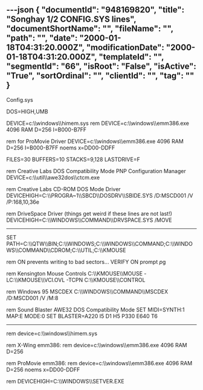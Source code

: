 ---json
{
  "documentId": "948169820",
  "title": "Songhay 1/2 CONFIG.SYS lines",
  "documentShortName": "",
  "fileName": "",
  "path": "",
  "date": "2000-01-18T04:31:20.000Z",
  "modificationDate": "2000-01-18T04:31:20.000Z",
  "templateId": "",
  "segmentId": "66",
  "isRoot": "False",
  "isActive": "True",
  "sortOrdinal": "",
  "clientId": "",
  "tag": ""
}
---

Config.sys

DOS=HIGH,UMB

DEVICE=c:&bsol;&bsol;windows&bsol;&bsol;himem.sys
rem DEVICE=c:&bsol;&bsol;windows&bsol;&bsol;emm386.exe 4096 RAM D=256 I=B000-B7FF

rem for ProMovie Driver
DEVICE=c:&bsol;&bsol;windows&bsol;&bsol;emm386.exe 4096 RAM D=256 I=B000-B7FF noems x=DD00-DDFF


FILES=30
BUFFERS=10
STACKS=9,128
LASTDRIVE=F

rem Creative Labs DOS Compatibility Mode PNP Configuration Manager
DEVICE=c:&bsol;&bsol;util&bsol;&bsol;awe32dos&bsol;&bsol;ctcm.exe

rem Creative Labs CD-ROM DOS Mode Driver
DEVICEHIGH=C:&bsol;&bsol;PROGRA~1&bsol;&bsol;SBCD&bsol;&bsol;DOSDRV&bsol;&bsol;SBIDE.SYS /D:MSCD001 /V /P:168,10,36e

rem DriveSpace Driver (things get weird if these lines are not last!)
DEVICEHIGH=C:&bsol;&bsol;WINDOWS&bsol;&bsol;COMMAND&bsol;&bsol;DRVSPACE.SYS /MOVE


----------------


SET PATH=C:&bsol;&bsol;QTW&bsol;&bsol;BIN;C:&bsol;&bsol;WINDOWS;C:&bsol;&bsol;WINDOWS&bsol;&bsol;COMMAND;C:&bsol;&bsol;WINDOWS&bsol;&bsol;COMMAND&bsol;&bsol;CDROM;C:&bsol;&bsol;UTIL;C:&bsol;&bsol;KMOUSE

rem ON prevents writing to bad sectors...
VERIFY ON
prompt $p$g

rem Kensington Mouse Controls
C:&bsol;&bsol;KMOUSE&bsol;&bsol;MOUSE -LC:&bsol;&bsol;KMOUSE&bsol;&bsol;VCI.OVL -TCPN
C:&bsol;&bsol;KMOUSE&bsol;&bsol;CONTROL

rem Windows 95 MSCDEX
C:&bsol;&bsol;WINDOWS&bsol;&bsol;COMMAND&bsol;&bsol;MSCDEX /D:MSCD001 /V /M:8

rem Sound Blaster AWE32 DOS Compatibility Mode
SET MIDI=SYNTH:1 MAP:E MODE:0
SET BLASTER=A220 I5 D1 H5 P330 E640 T6 


***

rem device=c:&bsol;&bsol;windows&bsol;&bsol;himem.sys

rem X-Wing emm386:
rem device=c:&bsol;&bsol;windows&bsol;&bsol;emm386.exe 4096 RAM D=256

rem ProMovie emm386:
rem device=c:&bsol;&bsol;windows&bsol;&bsol;emm386.exe 4096 RAM D=256 noems x=DD00-DDFF

rem DEVICEHIGH=C:&bsol;&bsol;WINDOWS&bsol;&bsol;SETVER.EXE
